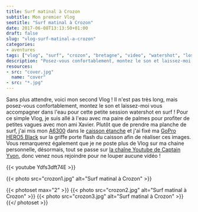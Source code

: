 ```yaml
---
title: Surf matinal à Crozon
subtitle: Mon premier Vlog
seotitle: "Surf matinal à Crozon"
date: 2017-06-08T13:13:50+01:00
draft: false
slug: "vlog-surf-matinal-a-crozon"
categories:
- aventures
tags: ["vlog", "surf", "crozon", "bretagne", "video", "watershot", "lostmarch",]
description: "Posez-vous confortablement, montez le son et laissez-moi vous accompagner dans l'eau pour cette petite session watershot en surf ! Pour ce simple Vlog, je suis allé à l'eau avec ma paire de palmes pour profiter de petites vagues avec mon ami Xavier"
resources:
- src: "cover.jpg"
  name: "cover"
- src: "*.jpg"
---
```


Sans plus attendre, voici mon second Vlog ! Il n'est pas très long, mais posez-vous confortablement, montez le son et laissez-moi vous accompagner dans l'eau pour cette petite session watershot en surf ! Pour ce simple Vlog, je suis allé à l'eau avec ma paire de palmes pour profiter de petites vagues avec mon ami Xavier. Plutôt que de prendre ma planche de surf, j'ai mis mon [A6300](http://amzn.to/2s3V2Je) dans le [caisson étanche](http://amzn.to/2rUNtnf) et j'ai fixé ma [GoPro HERO5 Black](http://amzn.to/2rUMl2N) sur la griffe porte flash du caisson afin de réaliser ces images. Vous remarquerez également que je ne poste plus de Vlog sur ma chaine personnelle, désormais, tout se passe sur [la chaîne Youtube de Captain Yvon](https://www.youtube.com/channel/UCXo2HuFVZ_wnXlbtXJVc9cQ), donc venez nous rejoindre pour ne louper aucune vidéo !

<div>{{< youtube Ydfs3dft74E >}}</div>

{{< photo src="crozon1.jpg" alt="Surf matinal à Crozon" >}}

{{< photoset max="2" >}}
  {{< photo src="crozon2.jpg" alt="Surf matinal à Crozon" >}}
  {{< photo src="crozon3.jpg" alt="Surf matinal à Crozon" >}}
{{</ photoset >}}
